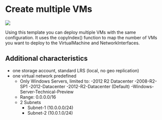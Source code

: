 # Create multiple VMs


<a href="https://portal.azure.com/#create/Microsoft.Template/uri/" target="_blank">
    <img src="http://azuredeploy.net/deploybutton.png"/>
</a>

Using this template you can deploy multiple VMs with the same configuration.
It uses the copyIndex() function to map the number of VMs you want to deploy to the VirtualMachine and NetworkInterfaces.

## Additional characteristics
- one storage account, standard LRS (local, no geo replication)
- one virtual network predefined
	- Only Windows Servers, limited to:
		-2012 R2 Datacenter
		-2008-R2-SP1
        -2012-Datacenter
        -2012-R2-Datacenter (Default)
        -Windows-Server-Technical-Preview
	- Range: 0.0.0.0/16
	- 2 Subnets 
		- Subnet-1 (10.0.0.0/24)
        - Subnet-2 (10.0.1.0/24)